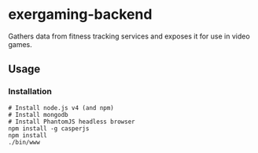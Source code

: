 # exergaming-backend

Gathers data from fitness tracking services and exposes it for use in video games.

## Usage

### Installation
```
# Install node.js v4 (and npm)
# Install mongodb
# Install PhantomJS headless browser
npm install -g casperjs
npm install
./bin/www
```
